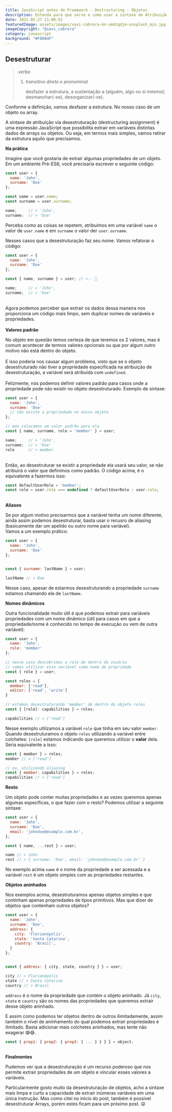 ```yaml
---
title: JavaScript antes do Framework - Destructuring - Objetos
description: Entenda para que serve e como usar a sintaxe de Atribuição via desestruturação.
date: 2021-05-27 11:08:52
featuredImage: assets/images/xavi-cabrera-kn-umdzqdjm-unsplash_min.jpg
imageCopyright: "@xavi_cabrera"
category: javascript
background: "#F0DB4F"
---
```

## Desestruturar

> *verbo*
>
> 1. *transitivo direto e pronominal*
>
>    desfazer a estrutura, a sustentação a (alguém, algo ou si mesmo); desmanchar(-se), desorganizar(-se).

Conforme a definição, vamos desfazer a estrutura. No nosso caso de um objeto ou array.

A sintaxe de atribuição via desestruturação (destructuring assignment) é uma expressão JavaScript que possibilita extrair em variáveis distintas dados de arrays ou objetos. Ou seja, em termos mais simples, vamos retirar da estrutura aquilo que precisamos.

**Na prática**

Imagine que você gostaria de extrair algumas propriedades de um objeto. Em um ambiente Pré-ES6, você precisaria escrever o seguinte código:

```javascript
const user = {
  name: 'John',
  surname: 'Doe'
};

const name = user.name;
const surname = user.surname;

name;     // > 'John',
surname;  // > 'Doe'
```

Perceba como as coisas se repetem, atribuímos em uma variável `name` o valor de `user.name` e em `surname` o valor der `user.surname`.

Nesses casos que a desestruturação faz seu nome. Vamos refatorar o código:

```javascript
const user = {
  name: 'John',
  surname: 'Doe'
};

const { name, surname } = user; // <-- 🤪

name;     // > 'John',
surname;  // > 'Doe'
```

\
Agora podemos perceber que extrair os dados dessa maneira nos proporciona um código mais limpo, sem duplicar nomes de variáveis e propriedades.\
\
**Valores padrão**

No objeto em questão temos certeza de que teremos os 2 valores, mas é comum acontecer de termos valores opcionais ou que por algum outro motivo não está dentro do objeto.\
\
E isso poderia nos causar algum problema, visto que se o objeto desestruturado não tiver a propriedade especificada na atribuição de desestruturação, a variável será atribuída com `undefined`.\
\
Felizmente, nós podemos definir valores padrão para casos onde a propriedade pode não existir no objeto desestruturado. Exemplo de sintaxe:

```javascript
const user = {
  name: 'John',
  surname: 'Doe'
  // não existe a propriedade no nosso objeto
};

// mas colocamos um valor padrão para ela
const { name, surname, role = 'member' } = user; 

name;     // > 'John',
surname;  // > 'Doe'
role      // > member
```

\
Então, ao desestruturar se existir a propriedade ela usará seu valor, se não atribuirá o valor que definimos como padrão. O código acima, é o equivalente a fazermos isso:

```javascript
const defaultUserRole = 'member';
const role = user.role === undefined ? defaultUserRole : user.role;
```

\
**Aliases**

Se por algum motivo precisarmos que a variável tenha um nome diferente, ainda assim podemos desestruturar, basta usar o recusro de aliasing (basicamente dar um apelido ou outro nome para variável).\
Vamos a um exemplo prático:

```javascript
const user = {
  name: 'John',
  surname: 'Doe'
};


const { surname: lastName } = user;

lastName // > Doe
```

Nesse caso, apesar de estarmos desestruturando a propriedade `surname` estamos chamando ela de `lastName`.

**Nomes dinâmicos**

Outra funcionalidade muito útil é que podemos extrair para variáveis propriedades com um nome dinâmico (útil para casos em que a propriedade/nome é conhecido no tempo de execução ou vem de outra variável):

```javascript
const user = {
  name: 'John',
  role: 'member'
};

// nesse caso descobrimos a role de dentro do usuário
// vamos utilizar essa variável como nome de propridade
const { role } = user;

const roles = {
  member: ['read'],
  editor: ['read', 'write']
}

// estamos desestruturando 'member' de dentro do objeto roles
const { [role]: capabilities } = roles;

capabilities // > ['read']
```

Nesse exemplo utilizamos a variável `role` que tinha em seu valor `member`. Quando desestruturamos o objeto `roles` utilizando a variável entre colchetes: `[role]` estamos indicando que queremos utilizar o **valor** dela. Seria equivalente a isso:

```javascript
const { member } = roles;
member // > ['read']

// ou, utilizando aliasing
const { member: capabilities } = roles;
capabilities // > ['read']
```

**Resto**

Um objeto pode conter muitas propriedades e as vezes queremos apenas algumas específicas, o que fazer com o resto? Podemos utilizar a seguinte sintaxe:

```javascript
const user = {
  name: 'John',
  surname: 'Doe',
  email: 'johndoe@example.com.br',
};

const { name, ...rest } = user;

name // > John
rest // > { surname: 'Doe', email: 'johndoe@example.com.br' }
```

No exemplo acima `name` é o nome da propriedade a ser acessada e a variável `rest` é um objeto simples com as propriedades restantes.

**Objetos aninhados**

Nos exemplos acima, desestruturamos apenas objetos simples e que continham apenas propriedades de tipos primitivos. Mas que dizer de objetos que contenham outros objetos?

```javascript
const user = {
  name: 'John',
  surname: 'Doe',
  address: {
    city: 'Florianópolis',
    state: 'Santa Catarina',
    country: 'Brasil',
  }
};


const { address: { city, state, country } } = user;

city // > Florianópolis
state // > Santa Catarina
country // > Brasil
```

`address` é o nome da propriedade que contém o objeto aninhado. Já `city`, `state` e `country` são os nomes das propriedades que queremos extrair desse objeto aninhado.

E assim como podemos ter objetos dentro de outros ilimitadamente, assim também o nível de aninhamento do qual podemos extrair propriedades é ilimitado. Basta adicionar mais colchetes aninhados, mas tente não exagerar 😅😅.

```javascript
const { prop1: { prop2: { prop3: { ... } } } } = object;
```

\
**Finalmentes**

Pudemos ver que a desestruturação é um recurso poderoso que nos permite extrair propriedades de um objeto e vincular esses valores a variáveis.

Particularmente gosto muito da desestruturação de objetos, acho a sintaxe mais limpa e curto a capacidade de extrair inúmeras variáveis em uma única instrução. Mas como citei no inicio do post, também é possível desestruturar Arrays, porém estes ficam para um próximo post. 😜
